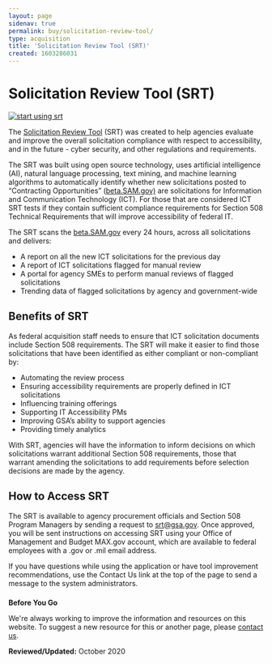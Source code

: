 ```yaml
---
layout: page
sidenav: true
permalink: buy/solicitation-review-tool/
type: acquisition
title: 'Solicitation Review Tool (SRT)'
created: 1603286031
---
```


<div>
  <div class="col-xs-12 col-md-9">
    <h1 class="main">
      Solicitation Review Tool (SRT)
    </h1>
  </div>
  
  <div class="col-xs-12 col-md-3 start-button">
    <a href="https://srt-client-dev.app.cloud.gov/"><img alt="start using srt" class="img-responsive" src="https://assets.section508.gov/files/start-using-srt.png" title="Start using SRT" /></a>
  </div>
</div>

<p class="intro" style="clear: both;">
  The <a href="https://srt-client-dev.app.cloud.gov/">Solicitation Review Tool</a> (SRT) was created to help agencies evaluate and improve the overall solicitation compliance with respect to accessibility, and in the future - cyber security, and other regulations and requirements.
</p>

The SRT was built using open source technology, uses artificial intelligence (AI), natural language processing, text mining, and machine learning algorithms to automatically identify whether new solicitations posted to &ldquo;Contracting Opportunities&rdquo; ([beta.SAM.gov)][1] are solicitations for Information and Communication Technology (ICT). For those that are considered ICT SRT tests if they contain sufficient compliance requirements for Section 508 Technical Requirements that will improve accessibility of federal IT.

The SRT scans the [beta.SAM.gov][1] every 24 hours, across all solicitations and delivers:

  * A report on all the new ICT solicitations for the previous day
  * A report of ICT solicitations flagged for manual review
  * A portal for agency SMEs to perform manual reviews of flagged solicitations
  * Trending data of flagged solicitations by agency and government-wide

## **Benefits of SRT**

As federal acquisition staff needs to ensure that ICT solicitation documents include Section 508 requirements. The SRT will make it easier to find those solicitations that have been identified as either compliant or non-compliant by:

  * Automating the review process
  * Ensuring accessibility requirements are properly defined in ICT solicitations
  * Influencing training offerings
  * Supporting IT Accessibility PMs&nbsp;
  * Improving GSA&rsquo;s ability to support agencies
  * Providing timely analytics&nbsp;

With SRT, agencies will have the information to inform decisions on which solicitations warrant additional Section 508 requirements, those that warrant amending the solicitations to add requirements before selection decisions are made by the agency.

## **How to Access SRT**

The SRT is available to agency procurement officials and Section 508 Program Managers by sending a request to <srt@gsa.gov>. Once approved, you will be sent instructions on accessing SRT using your Office of Management and Budget MAX.gov account, which are available to federal employees with a .gov or .mil email address.

If you have questions while using the application or have tool improvement recommendations, use the Contact Us link at the top of the page to send a message to the system administrators.&nbsp;

<div class="border-base radius-lg border-1px" style="margin-top: 1.5em;">
  <div class="padding-1">
    <strong>Before You Go</strong> 
<p>
      We're always working to improve the information and resources on this website. To suggest a new resource for this or another page, please <a href="mailto:section.508@gsa.gov">contact us</a>.
    </p>
  </div>
</div>

**Reviewed/Updated:** October 2020

 [1]: https://beta.sam.gov